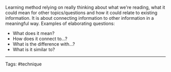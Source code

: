 Learning method relying on really thinking about what we're reading, what it could mean for other topics/questions and how it could relate to existing information.
It is about connecting information to other information in a meaningful way.
Examples of elaborating questions:
- What does it mean?
- How does it connect to...?
- What is the difference with...?
- What is it similar to?

____________________
Tags: #technique 
